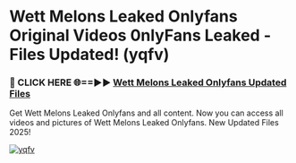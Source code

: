 # Wett Melons Leaked Onlyfans Original Videos 0nlyFans Leaked - Files Updated! (yqfv)

<h3>🔴 CLICK HERE 🌐==►► <a href="https://tinyurl.com/3hn5wdd3" rel="nofollow">Wett Melons Leaked Onlyfans Updated Files</a></h3>

Get Wett Melons Leaked Onlyfans and all content. Now you can access all videos and pictures of Wett Melons Leaked Onlyfans. New Updated Files 2025!

[![yqfv](https://i.imgur.com/4HnBqBT.gif)](https://tinyurl.com/3hn5wdd3)
